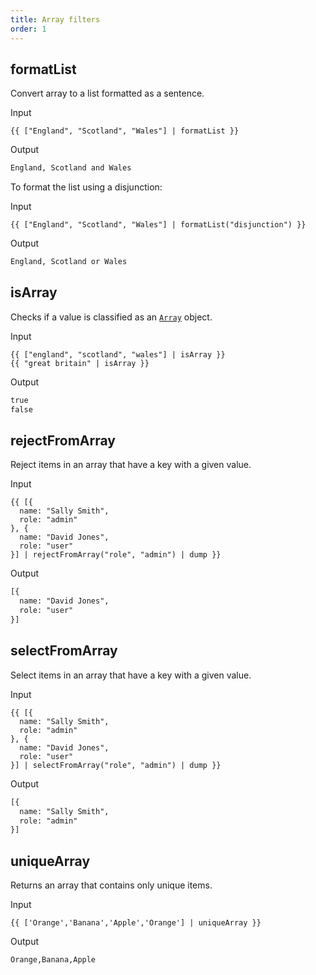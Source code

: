 ```yaml
---
title: Array filters
order: 1
---
```


## formatList

Convert array to a list formatted as a sentence.

Input

```njk
{{ ["England", "Scotland", "Wales"] | formatList }}
```

Output

```html
England, Scotland and Wales
```

To format the list using a disjunction:

Input

```njk
{{ ["England", "Scotland", "Wales"] | formatList("disjunction") }}
```

Output

```html
England, Scotland or Wales
```

## isArray

Checks if a value is classified as an [`Array`](https://developer.mozilla.org/en-US/docs/Web/JavaScript/Reference/Global_Objects/Array) object.

Input

```njk
{{ ["england", "scotland", "wales"] | isArray }}
{{ "great britain" | isArray }}
```

Output

```html
true
false
```

## rejectFromArray

Reject items in an array that have a key with a given value.

Input

```njk
{{ [{
  name: "Sally Smith",
  role: "admin"
}, {
  name: "David Jones",
  role: "user"
}] | rejectFromArray("role", "admin") | dump }}
```

Output

```html
[{
  name: "David Jones",
  role: "user"
}]
```

## selectFromArray

Select items in an array that have a key with a given value.

Input

```njk
{{ [{
  name: "Sally Smith",
  role: "admin"
}, {
  name: "David Jones",
  role: "user"
}] | selectFromArray("role", "admin") | dump }}
```

Output

```html
[{
  name: "Sally Smith",
  role: "admin"
}]
```


## uniqueArray

Returns an array that contains only unique items.

Input

```njk
{{ ['Orange','Banana','Apple','Orange'] | uniqueArray }}
```

Output

```html
Orange,Banana,Apple
```
